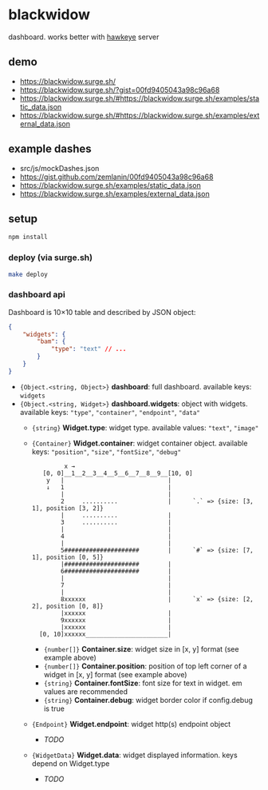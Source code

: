 # blackwidow
dashboard. works better with [hawkeye](http://github.com/zemlanin/hawkeye) server

## demo
* https://blackwidow.surge.sh/
* https://blackwidow.surge.sh/?gist=00fd9405043a98c96a68
* https://blackwidow.surge.sh/#https://blackwidow.surge.sh/examples/static_data.json
* https://blackwidow.surge.sh/#https://blackwidow.surge.sh/examples/external_data.json

## example dashes
* src/js/mockDashes.json
* https://gist.github.com/zemlanin/00fd9405043a98c96a68
* https://blackwidow.surge.sh/examples/static_data.json
* https://blackwidow.surge.sh/examples/external_data.json

## setup
```bash
npm install
```

### deploy (via surge.sh)
```bash
make deploy
```

### dashboard api
Dashboard is 10×10 table and described by JSON object:

```json
{
    "widgets": {
        "bam": {
            "type": "text" // ...
        }
    }
}
```

* `{Object.<string, Object>}` **dashboard**: full dashboard. available keys: `widgets`
* `{Object.<string, Widget>}` **dashboard.widgets**: object with widgets. available keys: `"type"`, `"container"`, `"endpoint"`, `"data"`
    * `{string}` **Widget.type**: widget type. available values: `"text"`, `"image"`
    * `{Container}` **Widget.container**: widget container object. available keys: `"position"`, `"size"`, `"fontSize"`, `"debug"`

        ```
                 x →
           [0, 0]__1__2__3__4__5__6__7__8__9__[10, 0]
            y   |                             |
            ↓   1                             |
                |                             |
                2     ..........              |      `.` => {size: [3, 1], position [3, 2]}
                |     ..........              |
                3     ..........              |
                |                             |
                4                             |
                |                             |
                5#####################        |      `#` => {size: [7, 1], position [0, 5]}
                |#####################        |
                6#####################        |
                |                             |
                7                             |
                |                             |
                8xxxxxx                       |      `x` => {size: [2, 2], position [0, 8]}
                |xxxxxx                       |
                9xxxxxx                       |
                |xxxxxx                       |
          [0, 10]xxxxxx_______________________|
        ```

        * `{number[]}` **Container.size**: widget size in [x, y] format (see example above)
        * `{number[]}` **Container.position**: position of top left corner of a widget in [x, y] format (see example above)
        * `{string}` **Container.fontSize**: font size for text in widget. em values are recommended
        * `{string}` **Container.debug**: widget border color if config.debug is true
    * `{Endpoint}` **Widget.endpoint**: widget http(s) endpoint object
        * *TODO*
    * `{WidgetData}` **Widget.data**: widget displayed information. keys depend on Widget.type
        * *TODO*
